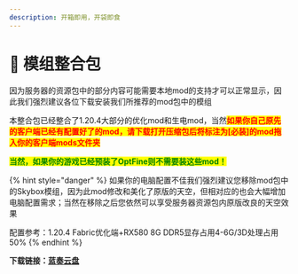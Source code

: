 ```yaml
---
description: 开箱即用，开袋即食
---
```


# 💾 模组整合包

因为服务器的资源包中的部分内容可能需要本地mod的支持才可以正常显示，因此我们强烈建议各位下载安装我们所推荐的mod包中的模组

本整合包已经整合了1.20.4大部分的优化mod和生电mod，当然<mark style="color:red;">**如果你自己原先的客户端已经有配置好了的mod，请下载打开压缩包后将标注为\[必装]的mod拖入你的客户端mods文件夹**</mark>

<mark style="color:green;">**当然，如果你的游戏已经预装了OptFine则不需要装这些mod！**</mark>

{% hint style="danger" %}
如果你的电脑配置不佳我们强烈建议您移除mod包中的Skybox模组，因为此mod修改和美化了原版的天空，但相对应的也会大幅增加电脑配置需求；当然在移除之后您依然可以享受服务器资源包内原版改良的天空效果

配置参考：1.20.4 Fabric优化端+RX580 8G DDR5显存占用4-6G/3D处理占用50%
{% endhint %}

**下载链接：**[**蓝奏云盘**](https://wwo.lanzouo.com/iVhCc1z79r5a)

